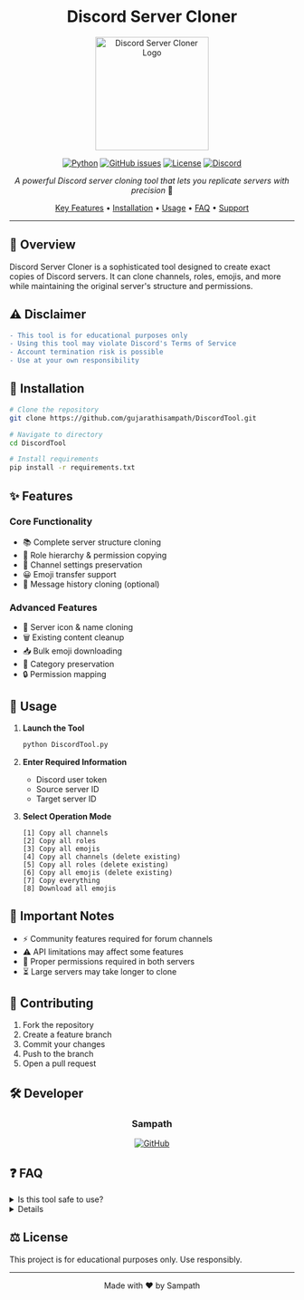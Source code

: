 <div align="center">

# Discord Server Cloner

<img src="https://raw.githubusercontent.com/gujarathisampath/DiscordTool/refs/heads/main/icon.ico" alt="Discord Server Cloner Logo" width="200" height="200">

[![Python](https://img.shields.io/badge/Python-3.8+-blue.svg)](https://www.python.org/downloads/)
[![GitHub issues](https://img.shields.io/github/issues/gujarathisampath/DiscordTool)](https://github.com/gujarathisampath/DiscordTool/issues)
[![License](https://img.shields.io/badge/License-Educational-green.svg)](LICENSE)
[![Discord](https://img.shields.io/badge/Discord-Support-7289DA.svg)](https://discord.gg/)

_A powerful Discord server cloning tool that lets you replicate servers with precision_ 🚀

[Key Features](#-features) • [Installation](#-installation) • [Usage](#-usage) • [FAQ](#-faq) • [Support](#-support)

</div>

---

## 🎯 Overview

Discord Server Cloner is a sophisticated tool designed to create exact copies of Discord servers. It can clone channels, roles, emojis, and more while maintaining the original server's structure and permissions.

## ⚠️ Disclaimer

```diff
- This tool is for educational purposes only
- Using this tool may violate Discord's Terms of Service
- Account termination risk is possible
- Use at your own responsibility
```

## 🔧 Installation

```bash
# Clone the repository
git clone https://github.com/gujarathisampath/DiscordTool.git

# Navigate to directory
cd DiscordTool

# Install requirements
pip install -r requirements.txt
```

## ✨ Features

### Core Functionality

- 📚 Complete server structure cloning
- 👥 Role hierarchy & permission copying
- 💬 Channel settings preservation
- 😀 Emoji transfer support
- 🔄 Message history cloning (optional)

### Advanced Features

- 🎨 Server icon & name cloning
- 🗑️ Existing content cleanup
- 📥 Bulk emoji downloading
- 📁 Category preservation
- 🔒 Permission mapping

## 🚀 Usage

1. **Launch the Tool**

   ```bash
   python DiscordTool.py
   ```

2. **Enter Required Information**

   - Discord user token
   - Source server ID
   - Target server ID

3. **Select Operation Mode**
   ```
   [1] Copy all channels
   [2] Copy all roles
   [3] Copy all emojis
   [4] Copy all channels (delete existing)
   [5] Copy all roles (delete existing)
   [6] Copy all emojis (delete existing)
   [7] Copy everything
   [8] Download all emojis
   ```

## 📝 Important Notes

- ⚡ Community features required for forum channels
- ⚠️ API limitations may affect some features
- 🔑 Proper permissions required in both servers
- ⏳ Large servers may take longer to clone

## 🤝 Contributing

1. Fork the repository
2. Create a feature branch
3. Commit your changes
4. Push to the branch
5. Open a pull request

## 🛠️ Developer

<div align="center">
  
### Sampath
[![GitHub](https://img.shields.io/badge/GitHub-@gujarathisampath-181717.svg?style=flat&logo=github)](https://github.com/gujarathisampath)

</div>

## ❓ FAQ

<details>
<summary>Is this tool safe to use?</summary>
While the tool is safe, it may violate Discord's ToS. Use with caution.
</details>

<details>
Yes, you only need administrative permissions in the target server where you want to create the clone.
</details>

## ⚖️ License

This project is for educational purposes only. Use responsibly.

---

<div align="center">
  
Made with ❤️ by Sampath

</div>
